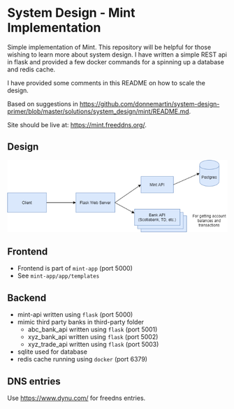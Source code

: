 # System Design - Mint Implementation

Simple implementation of Mint. This repository will be helpful for those wishing to learn more about system design. I have written a simple REST api in flask and provided a few docker commands for a spinning up a database and redis cache.

I have provided some comments in this README on how to scale the design.

Based on suggestions in https://github.com/donnemartin/system-design-primer/blob/master/solutions/system_design/mint/README.md.

Site should be live at: https://mint.freeddns.org/.

## Design

![](design.png)

## Frontend

* Frontend is part of ``mint-app`` (port 5000)
* See ``mint-app/app/templates``

## Backend

* mint-api written using ``flask`` (port 5000)
* mimic third party banks in third-party folder
    * abc_bank_api written using ``flask`` (port 5001)
    * xyz_bank_api written using ``flask`` (port 5002)
    * xyz_trade_api written using ``flask`` (port 5003)
* sqlite used for database 
* redis cache running using ``docker`` (port 6379)

## DNS entries

Use https://www.dynu.com/ for freedns entries.

